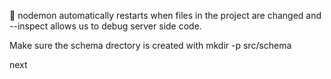 🐢 nodemon automatically restarts when files in the project are changed and --inspect allows us to debug server side code.

Make sure the schema drectory is created with mkdir -p src/schema

next